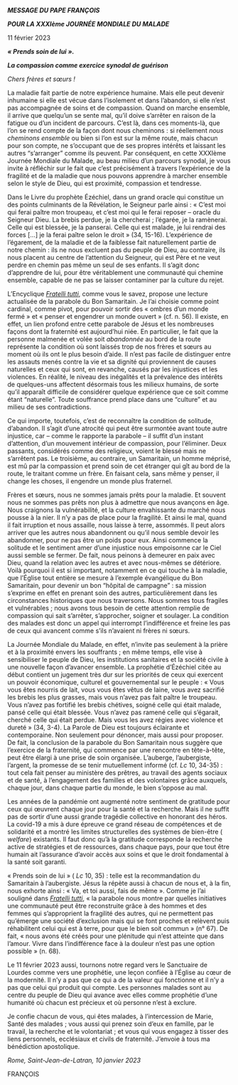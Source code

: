 ***MESSAGE DU PAPE FRANÇOIS***

***POUR LA XXXIème JOURNÉE MONDIALE DU MALADE***

11 février 2023

***« Prends soin de lui ».***

***La compassion comme exercice synodal de guérison***

*Chers frères et sœurs !*

La maladie fait partie de notre expérience humaine. Mais elle peut devenir inhumaine si elle est vécue dans l’isolement et dans l’abandon, si elle n’est pas accompagnée de soins et de compassion. Quand on marche ensemble, il arrive que quelqu’un se sente mal, qu’il doive s’arrêter en raison de la fatigue ou d’un incident de parcours. C’est là, dans ces moments-là, que l’on se rend compte de la façon dont nous cheminons : si réellement *nous* *cheminons ensemble* ou bien si l’on est sur la même route, mais chacun pour son compte, ne s’occupant que de ses propres intérêts et laissant les autres “s’arranger” comme ils peuvent. Par conséquent, en cette XXXIème Journée Mondiale du Malade, au beau milieu d’un parcours synodal, je vous invite à réfléchir sur le fait que c’est précisément à travers l’expérience de la fragilité et de la maladie que nous pouvons apprendre à marcher ensemble selon le style de Dieu, qui est proximité, compassion et tendresse.

Dans le Livre du prophète Ézéchiel, dans un grand oracle qui constitue un des points culminants de la Révélation, le Seigneur parle ainsi : « C’est moi qui ferai paître mon troupeau, et c’est moi qui le ferai reposer – oracle du Seigneur Dieu. La brebis perdue, je la chercherai ; l’égarée, je la ramènerai. Celle qui est blessée, je la panserai. Celle qui est malade, je lui rendrai des forces […] je la ferai paître selon le droit » (34, 15-16). L’expérience de l’égarement, de la maladie et de la faiblesse fait naturellement partie de notre chemin : ils ne nous excluent pas du peuple de Dieu, au contraire, ils nous placent au centre de l’attention du Seigneur, qui est Père et ne veut perdre en chemin pas même un seul de ses enfants. Il s’agit donc d’apprendre de lui, pour être véritablement une communauté qui chemine ensemble, capable de ne pas se laisser contaminer par la culture du rejet.

L’Encyclique *[Fratelli tutti](https://www.vatican.va/content/francesco/fr/encyclicals/documents/papa-francesco_20201003_enciclica-fratelli-tutti.html#56)*, comme vous le savez, propose une lecture actualisée de la parabole du Bon Samaritain. Je l’ai choisie comme point cardinal, comme pivot, pour pouvoir sortir des « ombres d’un monde fermé » et « penser et engendrer un monde ouvert » (cf. n. 56). Il existe, en effet, un lien profond entre cette parabole de Jésus et les nombreuses façons dont la fraternité est aujourd’hui niée. En particulier, le fait que la personne malmenée et volée soit *abandonnée* au bord de la route représente la condition où sont laissés trop de nos frères et sœurs au moment où ils ont le plus besoin d’aide. Il n’est pas facile de distinguer entre les assauts menés contre la vie et sa dignité qui proviennent de causes naturelles et ceux qui sont, en revanche, causés par les injustices et les violences. En réalité, le niveau des inégalités et la prévalence des intérêts de quelques-uns affectent désormais tous les milieux humains, de sorte qu’il apparaît difficile de considérer quelque expérience que ce soit comme étant “naturelle”. Toute souffrance prend place dans une “culture” et au milieu de ses contradictions.

Ce qui importe, toutefois, c’est de reconnaître la condition de solitude, d’abandon. Il s’agit d’une atrocité qui peut être surmontée avant toute autre injustice, car – comme le rapporte la parabole – il suffit d’un instant d’attention, d’un mouvement intérieur de compassion, pour l’éliminer. Deux passants, considérés comme des religieux, voient le blessé mais ne s’arrêtent pas. Le troisième, au contraire, un Samaritain, un homme méprisé, est mû par la compassion et prend soin de cet étranger qui gît au bord de la route, le traitant comme un frère. En faisant cela, sans même y penser, il change les choses, il engendre un monde plus fraternel.

Frères et sœurs, nous ne sommes jamais prêts pour la maladie. Et souvent nous ne sommes pas prêts non plus à admettre que nous avançons en âge. Nous craignons la vulnérabilité, et la culture envahissante du marché nous pousse à la nier. Il n’y a pas de place pour la fragilité. Et ainsi le mal, quand il fait irruption et nous assaille, nous laisse à terre, assommés. Il peut alors arriver que les autres nous abandonnent ou qu’il nous semble devoir les abandonner, pour ne pas être un poids pour eux. Ainsi commence la solitude et le sentiment amer d’une injustice nous empoisonne car le Ciel aussi semble se fermer. De fait, nous peinons à demeurer en paix avec Dieu, quand la relation avec les autres et avec nous-mêmes se détériore. Voilà pourquoi il est si important, notamment en ce qui touche à la maladie, que l’Église tout entière se mesure à l’exemple évangélique du Bon Samaritain, pour devenir un bon “hôpital de campagne” : sa mission s’exprime en effet en prenant soin des autres, particulièrement dans les circonstances historiques que nous traversons. Nous sommes tous fragiles et vulnérables ; nous avons tous besoin de cette attention remplie de compassion qui sait s’arrêter, s’approcher, soigner et soulager. La condition des malades est donc un appel qui interrompt l’indifférence et freine les pas de ceux qui avancent comme s’ils n’avaient ni frères ni sœurs.

La Journée Mondiale du Malade, en effet, n’invite pas seulement à la prière et à la proximité envers les souffrants ; en même temps, elle vise à sensibiliser le peuple de Dieu, les institutions sanitaires et la société civile à une nouvelle façon d’avancer ensemble. La prophétie d’Ézéchiel citée au début contient un jugement très dur sur les priorités de ceux qui exercent un pouvoir économique, culturel et gouvernemental sur le peuple : « Vous vous êtes nourris de lait, vous vous êtes vêtus de laine, vous avez sacrifié les brebis les plus grasses, mais vous n’avez pas fait paître le troupeau. Vous n’avez pas fortifié les brebis chétives, soigné celle qui était malade, pansé celle qui était blessée. Vous n’avez pas ramené celle qui s’égarait, cherché celle qui était perdue. Mais vous les avez régies avec violence et dureté » (34, 3-4). La Parole de Dieu est toujours éclairante et contemporaine. Non seulement pour dénoncer, mais aussi pour proposer. De fait, la conclusion de la parabole du Bon Samaritain nous suggère que l’exercice de la fraternité, qui commence par une rencontre en tête-à-tête, peut être élargi à une prise de soin organisée. L’auberge, l’aubergiste, l’argent, la promesse de se tenir mutuellement informé (cf. *Lc* 10, 34-35) : tout cela fait penser au ministère des prêtres, au travail des agents sociaux et de santé, à l’engagement des familles et des volontaires grâce auxquels, chaque jour, dans chaque partie du monde, le bien s’oppose au mal.

Les années de la pandémie ont augmenté notre sentiment de gratitude pour ceux qui œuvrent chaque jour pour la santé et la recherche. Mais il ne suffit pas de sortir d’une aussi grande tragédie collective en honorant des héros. La covid-19 a mis à dure épreuve ce grand réseau de compétences et de solidarité et a montré les limites structurelles des systèmes de bien-être ( *welfare*) existants. Il faut donc qu’à la gratitude corresponde la recherche active de stratégies et de ressources, dans chaque pays, pour que tout être humain ait l’assurance d’avoir accès aux soins et que le droit fondamental à la santé soit garanti.

« Prends soin de lui » ( *Lc* 10, 35) : telle est la recommandation du Samaritain à l’aubergiste. Jésus la répète aussi à chacun de nous et, à la fin, nous exhorte ainsi : « Va, et toi aussi, fais de même ». Comme je l’ai souligné dans *[Fratelli tutti](https://www.vatican.va/content/francesco/fr/encyclicals/documents/papa-francesco_20201003_enciclica-fratelli-tutti.html#67)*, « la parabole nous montre par quelles initiatives une communauté peut être reconstruite grâce à des hommes et des femmes qui s’approprient la fragilité des autres, qui ne permettent pas qu’émerge une société d’exclusion mais qui se font proches et relèvent puis réhabilitent celui qui est à terre, pour que le bien soit commun » (n° 67). De fait, « nous avons été créés pour une plénitude qui n’est atteinte que dans l’amour. Vivre dans l’indifférence face à la douleur n’est pas une option possible » (n. 68).

Le 11 février 2023 aussi, tournons notre regard vers le Sanctuaire de Lourdes comme vers une prophétie, une leçon confiée à l’Église au cœur de la modernité. Il n’y a pas que ce qui a de la valeur qui fonctionne et il n’y a pas que celui qui produit qui compte. Les personnes malades sont au centre du peuple de Dieu qui avance avec elles comme prophétie d’une humanité où chacun est précieux et où personne n’est à exclure.

Je confie chacun de vous, qui êtes malades, à l’intercession de Marie, Santé des malades ; vous aussi qui prenez soin d’eux en famille, par le travail, la recherche et le volontariat ; et vous qui vous engagez à tisser des liens personnels, ecclésiaux et civils de fraternité. J’envoie à tous ma bénédiction apostolique.

*Rome, Saint-Jean-de-Latran, 10 janvier 2023*

FRANÇOIS